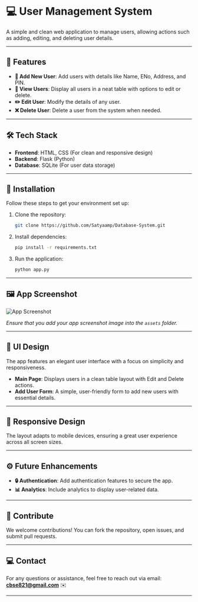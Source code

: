 
# 💻 **User Management System**

A simple and clean web application to manage users, allowing actions such as adding, editing, and deleting user details.

---

## 🎯 **Features**
- **📜 Add New User**: Add users with details like Name, ENo, Address, and PIN.
- **👀 View Users**: Display all users in a neat table with options to edit or delete.
- **✏️ Edit User**: Modify the details of any user.
- **❌ Delete User**: Delete a user from the system when needed.

---

## 🛠️ **Tech Stack**
- **Frontend**: HTML, CSS (For clean and responsive design)
- **Backend**: Flask (Python)
- **Database**: SQLite (For user data storage)

---

## 🔧 **Installation**

Follow these steps to get your environment set up:

1. Clone the repository:
   ```bash
   git clone https://github.com/Satyaamp/Database-System.git
   ```

2. Install dependencies:
   ```bash
   pip install -r requirements.txt
   ```

3. Run the application:
   ```bash
   python app.py
   ```

---

## 🖼️ **App Screenshot**

![App Screenshot](./assets/screenshot.png)

*Ensure that you add your app screenshot image into the `assets` folder.*

---

## 🎨 **UI Design**
The app features an elegant user interface with a focus on simplicity and responsiveness.

- **Main Page**: Displays users in a clean table layout with Edit and Delete actions.
- **Add User Form**: A simple, user-friendly form to add new users with essential details.

---

## 📱 **Responsive Design**
The layout adapts to mobile devices, ensuring a great user experience across all screen sizes.

---

## ⚙️ **Future Enhancements**
- **🔒 Authentication**: Add authentication features to secure the app.
- **📊 Analytics**: Include analytics to display user-related data.

---

## 💬 **Contribute**
We welcome contributions! You can fork the repository, open issues, and submit pull requests.

---

## 💻 **Contact**
For any questions or assistance, feel free to reach out via email:  
**cbse821@gmail.com** ✉️

---

 